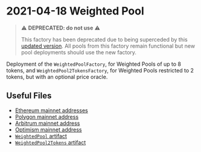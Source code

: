 # 2021-04-18 Weighted Pool

> ⚠️ **DEPRECATED: do not use** ⚠️
>
> This factory has been deprecated due to being superceded by this [updated version](../../20220609-stable-pool-v2). All pools from this factory remain functional but new pool deployments should use the new factory.

Deployment of the `WeightedPoolFactory`, for Weighted Pools of up to 8 tokens, and `WeightedPool2TokensFactory`, for Weighted Pools restricted to 2 tokens, but with an optional price oracle.

## Useful Files

- [Ethereum mainnet addresses](./output/mainnet.json)
- [Polygon mainnet address](./output/polygon.json)
- [Arbitrum mainnet address](./output/arbitrum.json)
- [Optimism mainnet address](./output/optimism.json)
- [`WeightedPool` artifact](./artifact/WeightedPool.json)
- [`WeightedPool2Tokens` artifact](./artifact/WeightedPool2Tokens.json)
